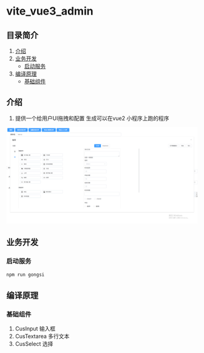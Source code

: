 # vite_vue3_admin

## 目录简介

1. [介绍](#介绍)
2. [业务开发](#业务开发)
    - [启动服务](#启动服务)
3. [编译原理](#编译原理) 
    - [基础组件](#基础组件)
   
## <a name="介绍">介绍</a>
1. 提供一个给用户UI拖拽和配置 生成可以在vue2 小程序上跑的程序


![](docs/DC9F6C9A-BB7B-49cd-9A3D-F5FCCB1E06D9.png)

## <a name="业务开发">业务开发</a>
### <a name="启动服务">启动服务</a>

```bash
npm run gongsi
```


## <a name="编译原理">编译原理</a>
### <a name="基础组件">基础组件</a>

1. CusInput 输入框
2. CusTextarea 多行文本
3. CusSelect 选择
